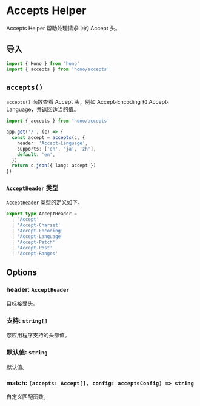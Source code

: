 # Accepts Helper

Accepts Helper 帮助处理请求中的 Accept 头。

## 导入

```ts
import { Hono } from 'hono'
import { accepts } from 'hono/accepts'
```

## `accepts()`

`accepts()` 函数查看 Accept 头，例如 Accept-Encoding 和 Accept-Language，并返回适当的值。

```ts
import { accepts } from 'hono/accepts'

app.get('/', (c) => {
  const accept = accepts(c, {
    header: 'Accept-Language',
    supports: ['en', 'ja', 'zh'],
    default: 'en',
  })
  return c.json({ lang: accept })
})
```

### `AcceptHeader` 类型

`AcceptHeader` 类型的定义如下。

```ts
export type AcceptHeader =
  | 'Accept'
  | 'Accept-Charset'
  | 'Accept-Encoding'
  | 'Accept-Language'
  | 'Accept-Patch'
  | 'Accept-Post'
  | 'Accept-Ranges'
```

## Options

### <Badge type="danger" text="必需" /> header: `AcceptHeader`

目标接受头。

### <Badge type="danger" text="required" /> 支持: `string[]`

您应用程序支持的头部值。

### <Badge type="danger" text="required" /> 默认值: `string`

默认值。

### <Badge type="info" text="可选" /> match: `(accepts: Accept[], config: acceptsConfig) => string`

自定义匹配函数。